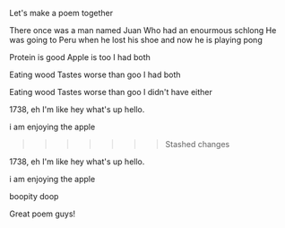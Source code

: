 Let's make a poem together


There once was a man named Juan
Who had an enourmous schlong
He was going to Peru when he lost his shoe
and now he is playing pong



Protein is good
Apple is too
I had both

Eating wood
Tastes worse than goo
I had both

Eating wood
Tastes worse than goo
I didn't have either

1738, eh
I'm like hey what's up hello.


i am enjoying the apple

>>>>>>> Stashed changes



1738, eh
I'm like hey what's up hello.


i am enjoying the apple

boopity doop

Great poem guys!


